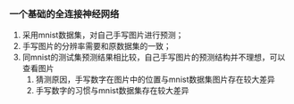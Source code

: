 ### 一个基础的全连接神经网络

1. 采用mnist数据集，对自己手写图片进行预测；
2. 手写图片的分辨率需要和原数据集的一致；
3. 同mnist的测试集预测结果相比较，自己手写图片的预测结构并不理想，可以查看图片
   1. 猜测原因，手写数字在图片中的位置与mnist数据集图片存在较大差异
   2. 手写数字的习惯与mnist数据集存在较大差异